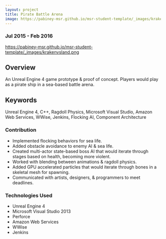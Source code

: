 ```yaml
---
layout: project
title: Pirate Battle Arena
image: https://pabiney-msr.github.io/msr-student-template/_images/kraken.png
---
```

### Jul 2015 - Feb 2016
https://pabiney-msr.github.io/msr-student-template/_images/krakenvsland.png
## Overview
An Unreal Engine 4 game prototype & proof of concept. Players would play as a pirate ship in a sea-based battle arena.

## Keywords
Unreal Engine 4, C++, Ragdoll Physics, Microsoft Visual Studio, Amazon Web Services, WWise, Jenkins, Flocking AI, Component Architecture

### Contribution
* Implemented flocking behaviors for sea life.
* Added obstacle avoidance to enemy AI & sea life.
* Created multi-actor state-based boss AI that would iterate through stages based on health, becoming more violent.
* Worked with blending between animations & ragdoll physics.
* Added GPU accelerated particles that would iterate through bones in a skeletal mesh for spawning.
* Communicated with artists, designers, & programmers to meet deadlines.

### Technologies Used
* Unreal Engine 4
* Microsoft Visual Studio 2013
* Perforce
* Amazon Web Services
* WWise
* Jenkins